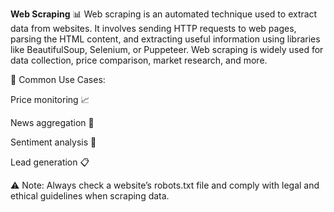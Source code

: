 **Web Scraping** 📊
Web scraping is an automated technique used to extract data from websites. It involves sending HTTP requests to web pages, parsing the HTML content, and extracting useful information using libraries like BeautifulSoup, Selenium, or Puppeteer. Web scraping is widely used for data collection, price comparison, market research, and more.

🚀 Common Use Cases:

Price monitoring 📈

News aggregation 📰

Sentiment analysis 💬

Lead generation 📋


⚠️ Note: Always check a website’s robots.txt file and comply with legal and ethical guidelines when scraping data.

